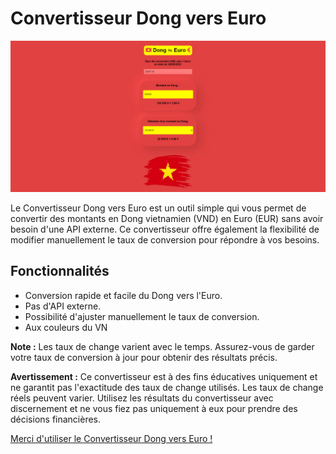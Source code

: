 # Convertisseur Dong vers Euro

![Capture d'écran](img/screenShot.png)

Le Convertisseur Dong vers Euro est un outil simple qui vous permet de convertir des montants en Dong vietnamien (VND) en Euro (EUR) sans avoir besoin d'une API externe. Ce convertisseur offre également la flexibilité de modifier manuellement le taux de conversion pour répondre à vos besoins.

## Fonctionnalités

- Conversion rapide et facile du Dong vers l'Euro.
- Pas d'API externe.
- Possibilité d'ajuster manuellement le taux de conversion.
- Aux couleurs du VN


**Note :** Les taux de change varient avec le temps. Assurez-vous de garder votre taux de conversion à jour pour obtenir des résultats précis.

**Avertissement :** Ce convertisseur est à des fins éducatives uniquement et ne garantit pas l'exactitude des taux de change utilisés. Les taux de change réels peuvent varier. Utilisez les résultats du convertisseur avec discernement et ne vous fiez pas uniquement à eux pour prendre des décisions financières.

 
[Merci d'utiliser le Convertisseur Dong vers Euro !](https://brival-m.github.io/DongToEuro/)
